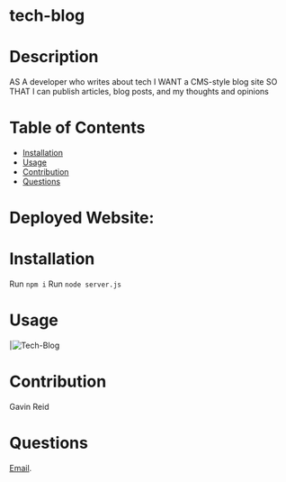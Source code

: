 # tech-blog

# Description

AS A developer who writes about tech
I WANT a CMS-style blog site
SO THAT I can publish articles, blog posts, and my thoughts and opinions

# Table of Contents

* [Installation](#installation)
* [Usage](#usage)
* [Contribution](#contribution)
* [Questions](#questions)

# Deployed Website: 
[]()

# Installation

Run `npm i` 
Run `node server.js`


# Usage

|![Tech-Blog]()

# Contribution

Gavin Reid

# Questions 
[Email](mailto:gavinreid94@gmail.com).
